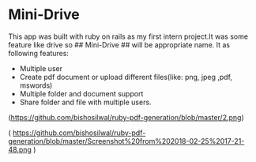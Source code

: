 # Mini-Drive
This app was built with ruby on rails as my first intern project.It was some feature like drive so ## Mini-Drive ## will be appropriate name. It as following features:
* Multiple user 
* Create pdf document or upload different files(like: png, jpeg ,pdf, mswords)
* Multiple folder and document support
* Share folder and file with multiple users.

(https://github.com/bishosilwal/ruby-pdf-generation/blob/master/2.png)

( https://github.com/bishosilwal/ruby-pdf-generation/blob/master/Screenshot%20from%202018-02-25%2017-21-48.png )
